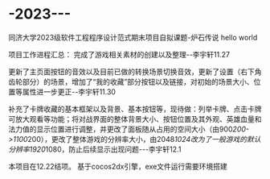 # -2023---
同济大学2023级软件工程程序设计范式期末项目自拟课题-炉石传说 
hello world

项目工作进程汇总：
完成了游戏相关素材的创建以及整理--李宇轩11.27

更新了主页面按钮的音效以及目前已做的转换场景切换音效，更新了设置（右下角齿轮部分）的场景，增加了“我的收藏”部分按钮以及链接，对初始的场景大小、位置等属性进一步更正--李宇轩11.30

补充了卡牌收藏的基本框架以及背景、基本按钮等，现待做：列举卡牌、点击卡牌可放大观看等功能；将对战界面的整体背景大小、按钮位置及其外观、英雄血量和法力值的显示位置进行调整，并更改了面板随从占用的空间大小（由900*200->1100*200），更改了整体游戏的分辨率大小，由2048*1024改为了一般游戏的默认分辨率1920*1080，防止后续显示出现问题---李宇轩12.1


本项目在12.22结项。
基于cocos2dx引擎，exe文件运行需要环境搭建
